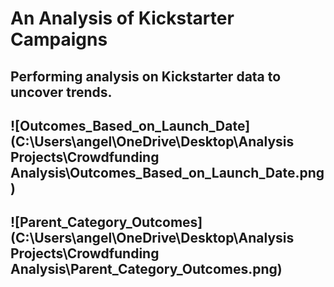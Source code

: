# An Analysis of Kickstarter Campaigns
Performing analysis on Kickstarter data to uncover trends.
---
![Outcomes_Based_on_Launch_Date](C:\Users\angel\OneDrive\Desktop\Analysis Projects\Crowdfunding Analysis\Outcomes_Based_on_Launch_Date.png)
---
![Parent_Category_Outcomes](C:\Users\angel\OneDrive\Desktop\Analysis Projects\Crowdfunding Analysis\Parent_Category_Outcomes.png)
---
